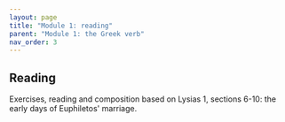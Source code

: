 ```yaml
---
layout: page
title: "Module 1: reading"
parent: "Module 1: the Greek verb"
nav_order: 3
---
```


## Reading


Exercises, reading and composition based on Lysias 1, sections 6-10:  the early days of Euphiletos' marriage.
